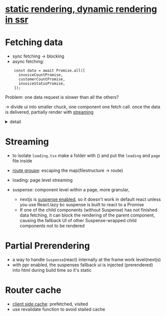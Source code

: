 # [static rendering, dynamic rendering in ssr](https://nextjs.org/learn/dashboard-app/static-and-dynamic-rendering)
# Fetching data
- sync fetching -> blocking
- async fetching:
```
    const data = await Promise.all([
      invoiceCountPromise,
      customerCountPromise,
      invoiceStatusPromise,
    ]);
```
Problem: one data request is slower than all the others? 

-> divide ui into smaller chuck, one component one fetch call. once the data is delivered, partially render with [streaming](https://nextjs.org/learn/dashboard-app/streaming)
<details>
  <summary>detail</summary>
 Without Next.js streaming, React components will render only after all subcomponents have resolved their data. Next.js streaming, however, allows for partial rendering, meaning that as soon as a child component's data is available, it can be rendered. This enables a smoother and faster user experience, as parts of the page can be displayed incrementally rather than waiting for all data to load.
</details>

# Streaming
- to isolate `loading.tsx` make a folder with () and put the `loading` and `page` file inside 

- [route groupe](https://nextjs.org/learn/dashboard-app/streaming#fixing-the-loading-skeleton-bug-with-route-groups): escaping the map(filestructure -> route)
- loading: page level streaming
- suspense: component level within a page, more granular, 
    - nextjs is [suspense enabled](https://react.dev/reference/react/Suspense#usage), so it doesn't work in default react unless you use React.lazy bc suspense is built to react to a Promise
    - If one of the child components (without Suspense) has not finished data fetching, it can block the rendering of the parent component, causing the fallback UI of other Suspense-wrapped child components not to be rendered
  
# Partial Prerendering
- a way to handle `Suspense`(react) internally at the frame work level(nextjs)
- with ppr enabled, the suspenses fallback ui is injected (prerendered) into html during build time so it's static

# Router cache
- [client side cache](https://nextjs.org/docs/app/building-your-application/caching#router-cache): prefetched, visited
- use revalidate function to avoid stailed cache
